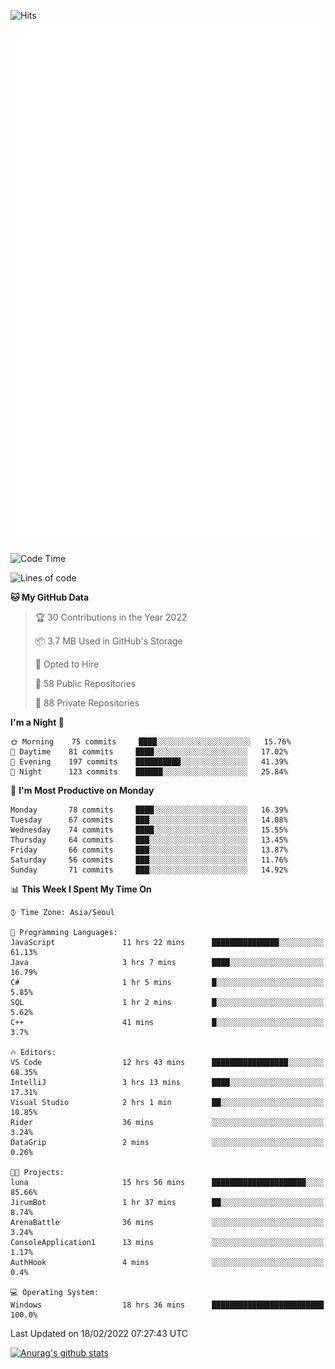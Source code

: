 ![Hits](https://hits.seeyoufarm.com/api/count/incr/badge.svg?url=https%3A%2F%2Fgithub.com%2Fkokose1234&count_bg=%2379C83D&title_bg=%23555555&icon=apple.svg&icon_color=%23E7E7E7&title=hits&edge_flat=false)
<br/>
![Metrics](https://github.com/kokose1234/kokose1234/blob/main/github-metrics.svg)

<!--START_SECTION:waka-->
![Code Time](http://img.shields.io/badge/Code%20Time-484%20hrs%2035%20mins-blue)

![Lines of code](https://img.shields.io/badge/From%20Hello%20World%20I%27ve%20Written-8%20Million%20lines%20of%20code-blue)

**🐱 My GitHub Data** 

> 🏆 30 Contributions in the Year 2022
 > 
> 📦 3.7 MB Used in GitHub's Storage 
 > 
> 💼 Opted to Hire
 > 
> 📜 58 Public Repositories 
 > 
> 🔑 88 Private Repositories  
 > 
**I'm a Night 🦉** 

```text
🌞 Morning    75 commits     ████░░░░░░░░░░░░░░░░░░░░░   15.76% 
🌆 Daytime    81 commits     ████░░░░░░░░░░░░░░░░░░░░░   17.02% 
🌃 Evening    197 commits    ██████████░░░░░░░░░░░░░░░   41.39% 
🌙 Night      123 commits    ██████░░░░░░░░░░░░░░░░░░░   25.84%

```
📅 **I'm Most Productive on Monday** 

```text
Monday       78 commits     ████░░░░░░░░░░░░░░░░░░░░░   16.39% 
Tuesday      67 commits     ███░░░░░░░░░░░░░░░░░░░░░░   14.08% 
Wednesday    74 commits     ████░░░░░░░░░░░░░░░░░░░░░   15.55% 
Thursday     64 commits     ███░░░░░░░░░░░░░░░░░░░░░░   13.45% 
Friday       66 commits     ███░░░░░░░░░░░░░░░░░░░░░░   13.87% 
Saturday     56 commits     ███░░░░░░░░░░░░░░░░░░░░░░   11.76% 
Sunday       71 commits     ███░░░░░░░░░░░░░░░░░░░░░░   14.92%

```


📊 **This Week I Spent My Time On** 

```text
⌚︎ Time Zone: Asia/Seoul

💬 Programming Languages: 
JavaScript               11 hrs 22 mins      ███████████████░░░░░░░░░░   61.13% 
Java                     3 hrs 7 mins        ████░░░░░░░░░░░░░░░░░░░░░   16.79% 
C#                       1 hr 5 mins         █░░░░░░░░░░░░░░░░░░░░░░░░   5.85% 
SQL                      1 hr 2 mins         █░░░░░░░░░░░░░░░░░░░░░░░░   5.62% 
C++                      41 mins             █░░░░░░░░░░░░░░░░░░░░░░░░   3.7%

🔥 Editors: 
VS Code                  12 hrs 43 mins      █████████████████░░░░░░░░   68.35% 
IntelliJ                 3 hrs 13 mins       ████░░░░░░░░░░░░░░░░░░░░░   17.31% 
Visual Studio            2 hrs 1 min         ██░░░░░░░░░░░░░░░░░░░░░░░   10.85% 
Rider                    36 mins             ░░░░░░░░░░░░░░░░░░░░░░░░░   3.24% 
DataGrip                 2 mins              ░░░░░░░░░░░░░░░░░░░░░░░░░   0.26%

🐱‍💻 Projects: 
luna                     15 hrs 56 mins      █████████████████████░░░░   85.66% 
JirumBot                 1 hr 37 mins        ██░░░░░░░░░░░░░░░░░░░░░░░   8.74% 
ArenaBattle              36 mins             ░░░░░░░░░░░░░░░░░░░░░░░░░   3.24% 
ConsoleApplication1      13 mins             ░░░░░░░░░░░░░░░░░░░░░░░░░   1.17% 
AuthHook                 4 mins              ░░░░░░░░░░░░░░░░░░░░░░░░░   0.4%

💻 Operating System: 
Windows                  18 hrs 36 mins      █████████████████████████   100.0%

```


 Last Updated on 18/02/2022 07:27:43 UTC
<!--END_SECTION:waka-->

[![Anurag's github stats](https://github-readme-stats.vercel.app/api?username=kokose1234&theme=dracula)](https://github.com/anuraghazra/github-readme-stats)



	

